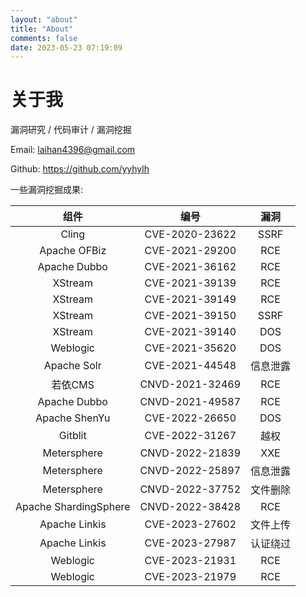 ```yaml
---
layout: "about"
title: "About"
comments: false
date: 2023-05-23 07:19:09
---
```


# 关于我

漏洞研究 / 代码审计 / 漏洞挖掘

Email: laihan4396@gmail.com

Github: https://github.com/yyhylh

一些漏洞挖掘成果:

|           组件           |        编号        |   漏洞   |
|:----------------------:|:----------------:|:------:|
|         Cling          |  CVE-2020-23622  |  SSRF  |
|      Apache OFBiz      |  CVE-2021-29200  |  RCE   |
|      Apache Dubbo      |  CVE-2021-36162  |  RCE   |
|        XStream         |  CVE-2021-39139  |  RCE   |
|        XStream         |  CVE-2021-39149  |  RCE   |
|        XStream         |  CVE-2021-39150  |  SSRF  |
|        XStream         |  CVE-2021-39140  |  DOS   |
|        Weblogic        |  CVE-2021-35620  |  DOS   |
|      Apache Solr       |  CVE-2021-44548  |  信息泄露  |
|         若依CMS          | CNVD-2021-32469  |  RCE   |
|      Apache Dubbo      | CNVD-2021-49587  |  RCE   |
|     Apache ShenYu      |  CVE-2022-26650  |  DOS   |
|        Gitblit         |  CVE-2022-31267  |   越权   |
|      Metersphere       | CNVD-2022-21839  |  XXE   |
|      Metersphere       | CNVD-2022-25897  |  信息泄露  |
|      Metersphere       | CNVD-2022-37752  |  文件删除  |
| Apache ShardingSphere  | CNVD-2022-38428  |  RCE   |
|     Apache Linkis      |  CVE-2023-27602  |  文件上传  |
|     Apache Linkis      |  CVE-2023-27987  |  认证绕过  |
|        Weblogic        |  CVE-2023-21931  |  RCE   |
|        Weblogic        |  CVE-2023-21979  |  RCE   |




